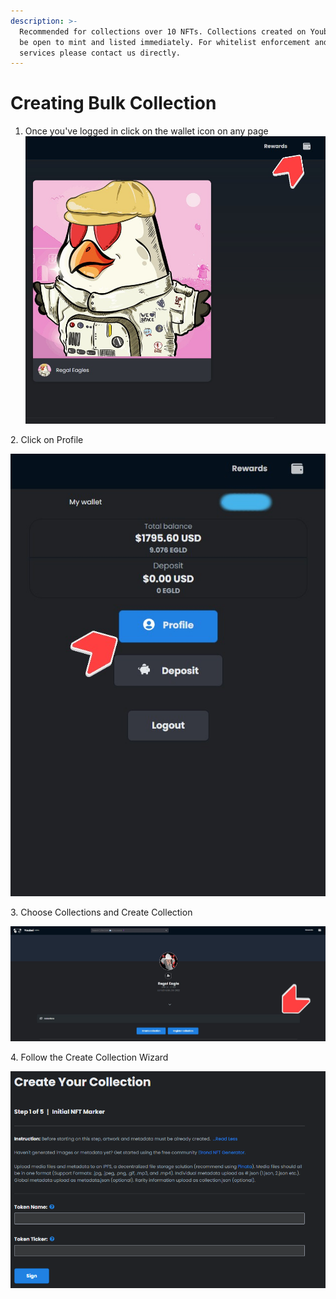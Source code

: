 ```yaml
---
description: >-
  Recommended for collections over 10 NFTs. Collections created on Youbei will
  be open to mint and listed immediately. For whitelist enforcement and other
  services please contact us directly.
---
```


# Creating Bulk Collection

1. Once you've logged in click on the wallet icon on any page ![](<../.gitbook/assets/5Screenshot 2022-03-27 204431.jpg>)

2\. Click on Profile

![](<../.gitbook/assets/6Screenshot 2022-03-27 204838.jpg>)

3\. Choose Collections and Create Collection

![](<../.gitbook/assets/12Screenshot 2022-03-27 211129 (1).jpg>)

4\. Follow the Create Collection Wizard

![](<../.gitbook/assets/image (3) (1).png>)
